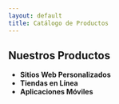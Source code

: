 ```yaml
---
layout: default
title: Catálogo de Productos
---
```


## Nuestros Productos

- **Sitios Web Personalizados**  
- **Tiendas en Línea**  
- **Aplicaciones Móviles**  
